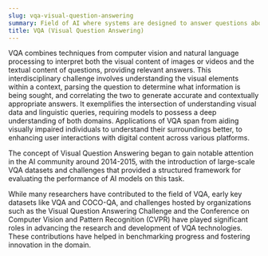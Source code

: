 ```yaml
---
slug: vqa-visual-question-answering
summary: Field of AI where systems are designed to answer questions about visual content, such as images or videos.
title: VQA (Visual Question Answering)
---
```


VQA combines techniques from computer vision and natural language processing to interpret both the visual content of images or videos and the textual content of questions, providing relevant answers. This interdisciplinary challenge involves understanding the visual elements within a context, parsing the question to determine what information is being sought, and correlating the two to generate accurate and contextually appropriate answers. It exemplifies the intersection of understanding visual data and linguistic queries, requiring models to possess a deep understanding of both domains. Applications of VQA span from aiding visually impaired individuals to understand their surroundings better, to enhancing user interactions with digital content across various platforms.

The concept of Visual Question Answering began to gain notable attention in the AI community around 2014-2015, with the introduction of large-scale VQA datasets and challenges that provided a structured framework for evaluating the performance of AI models on this task.

While many researchers have contributed to the field of VQA, early key datasets like VQA and COCO-QA, and challenges hosted by organizations such as the Visual Question Answering Challenge and the Conference on Computer Vision and Pattern Recognition (CVPR) have played significant roles in advancing the research and development of VQA technologies. These contributions have helped in benchmarking progress and fostering innovation in the domain.